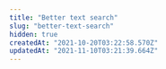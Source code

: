 ```yaml
---
title: "Better text search"
slug: "better-text-search"
hidden: true
createdAt: "2021-10-20T03:22:58.570Z"
updatedAt: "2021-11-10T03:21:39.664Z"
---
```


